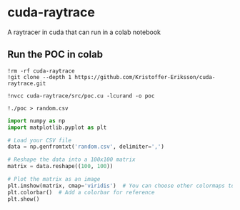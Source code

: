 # cuda-raytrace

A raytracer in cuda that can run in a colab notebook

## Run the POC in colab

```
!rm -rf cuda-raytrace
!git clone --depth 1 https://github.com/Kristoffer-Eriksson/cuda-raytrace.git
```

```
!nvcc cuda-raytrace/src/poc.cu -lcurand -o poc
```

```
!./poc > random.csv
```

```py
import numpy as np
import matplotlib.pyplot as plt

# Load your CSV file
data = np.genfromtxt('random.csv', delimiter=',')

# Reshape the data into a 100x100 matrix
matrix = data.reshape((100, 100))

# Plot the matrix as an image
plt.imshow(matrix, cmap='viridis')  # You can choose other colormaps too
plt.colorbar()  # Add a colorbar for reference
plt.show()
```
